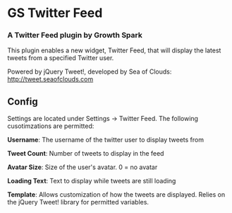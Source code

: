 # GS Twitter Feed
### A Twitter Feed plugin by Growth Spark

This plugin enables a new widget, Twitter Feed, that will display the latest tweets from a specified Twitter user.

Powered by jQuery Tweet!, developed by Sea of Clouds: http://tweet.seaofclouds.com

## Config

Settings are located under Settings -> Twitter Feed.  The following cusotimzations are permitted:

**Username**: The username of the twitter user to display tweets from

**Tweet Count**: Number of tweets to display in the feed

**Avatar Size**: Size of the user's avatar.  0 = no avatar

**Loading Text**: Text to display while tweets are still loading

**Template**: Allows customization of how the tweets are displayed.  Relies on the jQuery Tweet! library for permitted variables.


